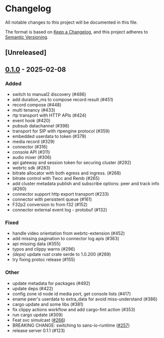 # Changelog

All notable changes to this project will be documented in this file.

The format is based on [Keep a Changelog](https://keepachangelog.com/en/1.0.0/),
and this project adheres to [Semantic Versioning](https://semver.org/spec/v2.0.0.html).

## [Unreleased]

## [0.1.0](https://github.com/8xFF/atm0s-media-server/releases/tag/media-server-protocol-v0.1.0) - 2025-02-08

### Added

- switch to manual2 discovery (#486)
- add duration_ms to compose record result (#451)
- record compose (#448)
- multi tenancy  (#433)
- rtp transport with HTTP APIs (#424)
- event hook (#420)
- pubsub datachannel (#398)
- transport for SIP with rtpengine protocol  (#359)
- embedded userdata to token (#379)
- media record  (#329)
- connector (#316)
- console API (#311)
- audio mixer (#306)
- api gateway and session token for securing cluster (#292)
- webrtc sdk (#283)
- bitrate allocator with both egress and ingress. (#268)
- bitrate control with Twcc and Remb (#265)
- add cluster metadata publish and subscribe options: peer and track info (#260)
- connector support http export transport (#233)
- connector with persistent queue  (#161)
- F32p2 conversion to from f32 (#152)
- connector external event log - protobuf (#132)

### Fixed

- handle video orientation from webrtc-extension (#452)
- add missing pagination to connector log apis (#363)
- api missing data (#355)
- typos and clippy warns (#296)
- *(deps)* update rust crate serde to 1.0.200 (#269)
- try fixing protoc release (#155)

### Other

- update metadata for packages (#492)
- update deps (#422)
- config zone id node id media port, get console lists (#417)
- ename peer's userdata to extra_data for avoid miss-understand (#386)
- cargo update and some libs (#381)
- fix clippy actions workflow and add cargo-fmt action (#353)
- run cargo update (#309)
- Feat svc simulcast ([#266](https://github.com/8xFF/atm0s-media-server/pull/266))
- BREAKING CHANGE: switching to sans-io-runtime ([#257](https://github.com/8xFF/atm0s-media-server/pull/257))
- release server 0.1.1 (#123)
